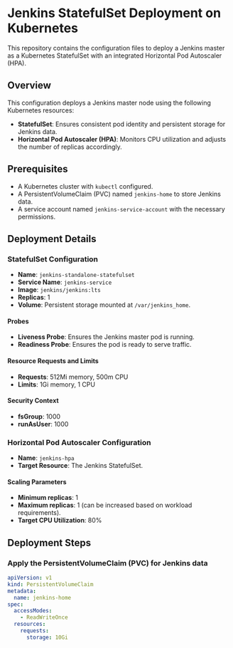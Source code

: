 # Jenkins StatefulSet Deployment on Kubernetes

This repository contains the configuration files to deploy a Jenkins master as a Kubernetes StatefulSet with an integrated Horizontal Pod Autoscaler (HPA).

## Overview

This configuration deploys a Jenkins master node using the following Kubernetes resources:

- **StatefulSet**: Ensures consistent pod identity and persistent storage for Jenkins data.
- **Horizontal Pod Autoscaler (HPA)**: Monitors CPU utilization and adjusts the number of replicas accordingly.

## Prerequisites

- A Kubernetes cluster with `kubectl` configured.
- A PersistentVolumeClaim (PVC) named `jenkins-home` to store Jenkins data.
- A service account named `jenkins-service-account` with the necessary permissions.

## Deployment Details

### StatefulSet Configuration

- **Name**: `jenkins-standalone-statefulset`
- **Service Name**: `jenkins-service`
- **Image**: `jenkins/jenkins:lts`
- **Replicas**: 1
- **Volume**: Persistent storage mounted at `/var/jenkins_home`.

#### Probes

- **Liveness Probe**: Ensures the Jenkins master pod is running.
- **Readiness Probe**: Ensures the pod is ready to serve traffic.

#### Resource Requests and Limits

- **Requests**: 512Mi memory, 500m CPU
- **Limits**: 1Gi memory, 1 CPU

#### Security Context

- **fsGroup**: 1000
- **runAsUser**: 1000

### Horizontal Pod Autoscaler Configuration

- **Name**: `jenkins-hpa`
- **Target Resource**: The Jenkins StatefulSet.

#### Scaling Parameters

- **Minimum replicas**: 1
- **Maximum replicas**: 1 (can be increased based on workload requirements).
- **Target CPU Utilization**: 80%

## Deployment Steps

### Apply the PersistentVolumeClaim (PVC) for Jenkins data

```yaml
apiVersion: v1
kind: PersistentVolumeClaim
metadata:
  name: jenkins-home
spec:
  accessModes:
    - ReadWriteOnce
  resources:
    requests:
      storage: 10Gi